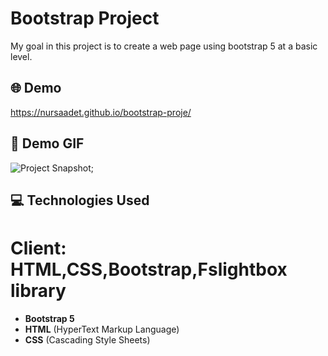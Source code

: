 # Bootstrap Project

My goal in this project is to create a web page using bootstrap 5 at a basic level.



## 🌐 Demo

https://nursaadet.github.io/bootstrap-proje/



## 📸 Demo GIF


![Project Snapshot](./bootstrap.gif);


## 💻 Technologies Used


Client: HTML,CSS,Bootstrap,Fslightbox library
=======
- **Bootstrap 5**
- **HTML** (HyperText Markup Language)
- **CSS** (Cascading Style Sheets)

